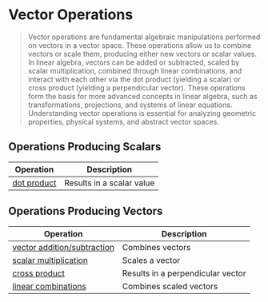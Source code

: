 # Vector Operations

> Vector operations are fundamental algebraic manipulations performed on vectors in a vector space. These operations allow us to combine vectors or scale them, producing either new vectors or scalar values. In linear algebra, vectors can be added or subtracted, scaled by scalar multiplication, combined through linear combinations, and interact with each other via the dot product (yielding a scalar) or cross product (yielding a perpendicular vector). These operations form the basis for more advanced concepts in linear algebra, such as transformations, projections, and systems of linear equations. Understanding vector operations is essential for analyzing geometric properties, physical systems, and abstract vector spaces.

## Operations Producing Scalars

| Operation                         | Description |
| ---                               | --- |
| [dot product](./dot-product.md)   | Results in a scalar value |

## Operations Producing Vectors

| Operation                                                                     | Description |
| ---                                                                           | --- |
| [vector addition/subtraction](./vector-addition-and-subtraction.md)           | Combines vectors |
| [scalar multiplication](./scalar-multiplication.md) | Scales a vector         |
| [cross product](./cross-product.md) | Results in a perpendicular vector       |
| [linear combinations](./LINEAR-COMBINATIONs/linear-combinations.index.md)     | Combines scaled vectors |
